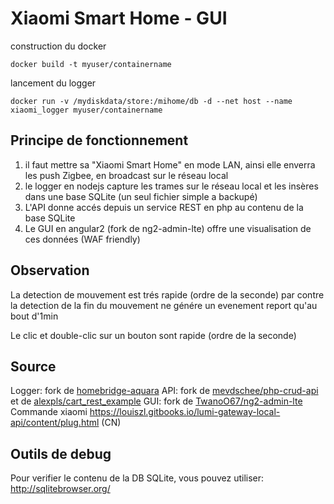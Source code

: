 # Xiaomi Smart Home - GUI

construction du docker

```docker build -t myuser/containername```


lancement du logger

```docker run -v /mydiskdata/store:/mihome/db -d --net host --name xiaomi_logger myuser/containername```


## Principe de fonctionnement

1) il faut mettre sa "Xiaomi Smart Home" en mode LAN, ainsi elle enverra les push Zigbee, en broadcast sur le réseau local
2) le logger en nodejs capture les trames sur le réseau local et les insères dans une base SQLite (un seul fichier simple a backupé)
3) L'API donne accés depuis un service REST en php au contenu de la base SQLite
4) Le GUI en angular2 (fork de ng2-admin-lte) offre une visualisation de ces données (WAF friendly)

## Observation
La detection de mouvement est trés rapide (ordre de la seconde)
par contre la detection de la fin du mouvement ne génére un evenement report qu'au bout d'1min

Le clic et double-clic sur un bouton sont rapide (ordre de la seconde)

## Source
Logger: fork de [homebridge-aquara](https://github.com/snOOrz/homebridge-aqara)
API: fork de [mevdschee/php-crud-api](https://github.com/mevdschee/php-crud-api) et de [alexpls/cart_rest_example](https://github.com/alexpls/cart_rest_example)
GUI: fork de [TwanoO67/ng2-admin-lte](https://github.com/TwanoO67/ng2-admin-lte)
Commande xiaomi https://louiszl.gitbooks.io/lumi-gateway-local-api/content/plug.html (CN)

## Outils de debug

Pour verifier le contenu de la DB SQLite, vous pouvez utiliser: http://sqlitebrowser.org/
